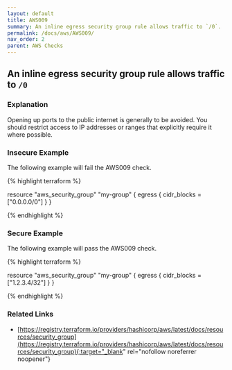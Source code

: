 ```yaml
---
layout: default
title: AWS009
summary: An inline egress security group rule allows traffic to `/0`.
permalink: /docs/aws/AWS009/
nav_order: 2
parent: AWS Checks
---
```


## An inline egress security group rule allows traffic to `/0`

### Explanation


Opening up ports to the public internet is generally to be avoided. You should restrict access to IP addresses or ranges that explicitly require it where possible.



### Insecure Example

The following example will fail the AWS009 check.

{% highlight terraform %}

resource "aws_security_group" "my-group" {
	egress {
		cidr_blocks = ["0.0.0.0/0"]
	}
}

{% endhighlight %}



### Secure Example

The following example will pass the AWS009 check.

{% highlight terraform %}

resource "aws_security_group" "my-group" {
	egress {
		cidr_blocks = ["1.2.3.4/32"]
	}
}

{% endhighlight %}


### Related Links


- [https://registry.terraform.io/providers/hashicorp/aws/latest/docs/resources/security_group](https://registry.terraform.io/providers/hashicorp/aws/latest/docs/resources/security_group){:target="_blank" rel="nofollow noreferrer noopener"}

